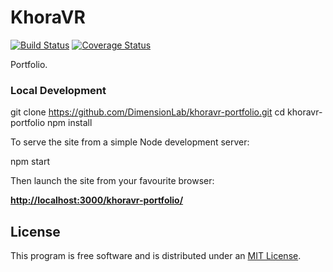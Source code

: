 # KhoraVR

<a href="https://travis-ci.org/DimensionLab/khoravr-portfolio"><img src="https://img.shields.io/travis/DimensionLab/khoravr-portfolio.svg?style=flat-square" alt="Build Status" /></a>
<a href="https://codecov.io/gh/DimensionLab/khoravr-portfolio"><img src="https://img.shields.io/codecov/c/github/DimensionLab/khoravr-portfolio.svg?style=flat-square" alt="Coverage Status" /></a>

Portfolio.

### Local Development

  git clone https://github.com/DimensionLab/khoravr-portfolio.git
  cd khoravr-portfolio
  npm install

To serve the site from a simple Node development server:

  npm start

Then launch the site from your favourite browser:

[__http://localhost:3000/khoravr-portfolio/__](http://localhost:3000/)


## License

This program is free software and is distributed under an [MIT License](LICENSE).
